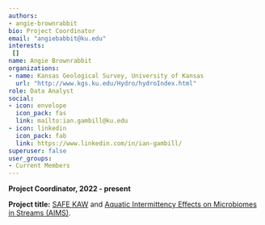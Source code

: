 ```yaml
---
authors:
- angie-brownrabbit
bio: Project Coordinator
email: "angiebabbit@ku.edu"
interests:
 []
name: Angie Brownrabbit
organizations:
- name: Kansas Geological Survey, University of Kansas
  url: "http://www.kgs.ku.edu/Hydro/hydroIndex.html"
role: Data Analyst
social:
- icon: envelope
  icon_pack: fas
  link: mailto:ian.gambill@ku.edu
- icon: linkedin
  icon_pack: fab
  link: https://www.linkedin.com/in/ian-gambill/
superuser: false
user_groups:
- Current Members
---
```

**Project Coordinator, 2022 - present**

**Project title:** [SAFE KAW](https://safekaw-ku.hub.arcgis.com/) and [Aquatic Intermittency Effects on Microbiomes in Streams (AIMS)](https://www.nsf.gov/awardsearch/showAward?AWD_ID=2019603&HistoricalAwards=false). 